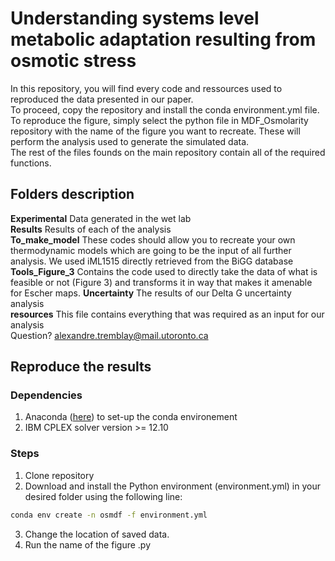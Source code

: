 # Understanding systems level metabolic adaptation resulting from osmotic stress
In this repository, you will find every code and ressources used to reproduced the data presented in our paper.\
To proceed, copy the repository and install the conda environment.yml file.\
To reproduce the figure, simply select the python file in MDF_Osmolarity repository with the name of the figure you want to recreate. These will perform the analysis used to generate the simulated data.\
The rest of the files founds on the main repository contain all of the required functions.

## Folders description
**Experimental** Data generated in the wet lab\
**Results** Results of each of the analysis\
**To_make_model** These codes should allow you to recreate your own thermodynamic models which are going to be the input of all further analysis. We used iML1515 directly retrieved from the BiGG database\
**Tools_Figure_3** Contains the code used to directly take the data of what is feasible or not (Figure 3) and transforms it in way that makes it amenable for Escher maps.
**Uncertainty** The results of our Delta G uncertainty analysis\
**resources** This file contains everything that was required as an input for our analysis\
Question? alexandre.tremblay@mail.utoronto.ca

## Reproduce the results
### Dependencies
1. Anaconda ([here](https://www.anaconda.com/)) to set-up the conda environement
2. IBM CPLEX solver version >= 12.10
### Steps
1. Clone repository
2. Download and install the Python environment (environment.yml) in your desired folder using the following line:
```sh
conda env create -n osmdf -f environment.yml
```
3. Change the location of saved data.
4. Run the name of the figure .py








